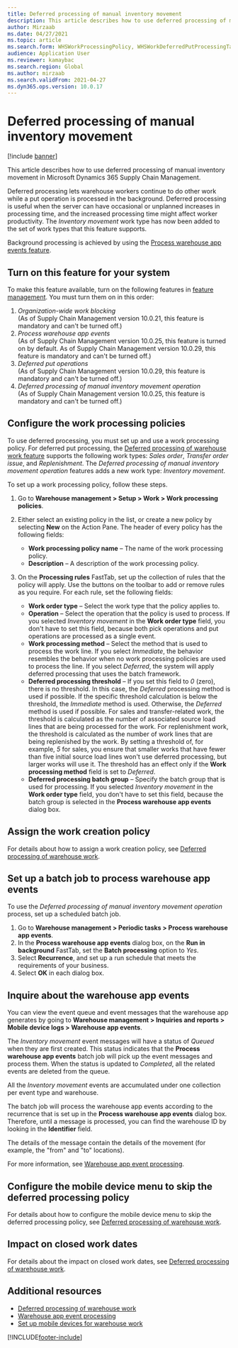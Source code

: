 ```yaml
---
title: Deferred processing of manual inventory movement
description: This article describes how to use deferred processing of manual inventory movement in Microsoft Dynamics 365 Supply Chain Management.
author: Mirzaab
ms.date: 04/27/2021
ms.topic: article
ms.search.form: WHSWorkProcessingPolicy, WHSWorkDeferredPutProcessingTask
audience: Application User
ms.reviewer: kamaybac
ms.search.region: Global
ms.author: mirzaab
ms.search.validFrom: 2021-04-27
ms.dyn365.ops.version: 10.0.17
---
```


# Deferred processing of manual inventory movement

[!include [banner](../includes/banner.md)]

This article describes how to use deferred processing of manual inventory movement in Microsoft Dynamics 365 Supply Chain Management.

Deferred processing lets warehouse workers continue to do other work while a put operation is processed in the background. Deferred processing is useful when the server can have occasional or unplanned increases in processing time, and the increased processing time might affect worker productivity. The *Inventory movement* work type has now been added to the set of work types that this feature supports.

Background processing is achieved by using the [Process warehouse app events feature](warehouse-app-events.md).

## Turn on this feature for your system

To make this feature available, turn on the following features in [feature management](../../fin-ops-core/fin-ops/get-started/feature-management/feature-management-overview.md). You must turn them on in this order:

1. *Organization-wide work blocking*<br>(As of Supply Chain Management version 10.0.21, this feature is mandatory and can't be turned off.)
1. *Process warehouse app events*<br>(As of Supply Chain Management version 10.0.25, this feature is turned on by default. As of Supply Chain Management version 10.0.29, this feature is mandatory and can't be turned off.)
1. *Deferred put operations*<br>(As of Supply Chain Management version 10.0.29, this feature is mandatory and can't be turned off.)
1. *Deferred processing of manual inventory movement operation*<br>(As of Supply Chain Management version 10.0.25, this feature is mandatory and can't be turned off.)

## Configure the work processing policies

To use deferred processing, you must set up and use a work processing policy. For deferred put processing, the [Deferred processing of warehouse work feature](deferred-put.md) supports the following work types: *Sales order*, *Transfer order issue*, and *Replenishment*. The *Deferred processing of manual inventory movement operation* features adds a new work type: *Inventory movement*.

To set up a work processing policy, follow these steps.

1. Go to **Warehouse management \> Setup \> Work \> Work processing policies**.
1. Either select an existing policy in the list, or create a new policy by selecting **New** on the Action Pane. The header of every policy has the following fields:

    - **Work processing policy name** – The name of the work processing policy.
    - **Description** – A description of the work processing policy.

1. On the **Processing rules** FastTab, set up the collection of rules that the policy will apply. Use the buttons on the toolbar to add or remove rules as you require. For each rule, set the following fields:

    - **Work order type** – Select the work type that the policy applies to.
    - **Operation** – Select the operation that the policy is used to process. If you selected *Inventory movement* in the **Work order type** field, you don't have to set this field, because both pick operations and put operations are processed as a single event.
    - **Work processing method** – Select the method that is used to process the work line. If you select *Immediate*, the behavior resembles the behavior when no work processing policies are used to process the line. If you select *Deferred*, the system will apply deferred processing that uses the batch framework.
    - **Deferred processing threshold** – If you set this field to *0* (zero), there is no threshold. In this case, the *Deferred* processing method is used if possible. If the specific threshold calculation is below the threshold, the *Immediate* method is used. Otherwise, the *Deferred* method is used if possible. For sales and transfer-related work, the threshold is calculated as the number of associated source load lines that are being processed for the work. For replenishment work, the threshold is calculated as the number of work lines that are being replenished by the work. By setting a threshold of, for example, *5* for sales, you ensure that smaller works that have fewer than five initial source load lines won't use deferred processing, but larger works will use it. The threshold has an effect only if the **Work processing method** field is set to *Deferred*.
    - **Deferred processing batch group** – Specify the batch group that is used for processing. If you selected *Inventory movement* in the **Work order type** field, you don't have to set this field, because the batch group is selected in the **Process warehouse app events** dialog box.

## Assign the work creation policy

For details about how to assign a work creation policy, see [Deferred processing of warehouse work](deferred-put.md).

## Set up a batch job to process warehouse app events

To use the *Deferred processing of manual inventory movement operation* process, set up a scheduled batch job.

1. Go to **Warehouse management \> Periodic tasks \> Process warehouse app events**.
1. In the **Process warehouse app events** dialog box, on the **Run in background** FastTab, set the **Batch processing** option to *Yes*.
1. Select **Recurrence**, and set up a run schedule that meets the requirements of your business.
1. Select **OK** in each dialog box.

## Inquire about the warehouse app events

You can view the event queue and event messages that the warehouse app generates by going to **Warehouse management \> Inquiries and reports \> Mobile device logs \> Warehouse app events**.

The *Inventory movement* event messages will have a status of *Queued* when they are first created. This status indicates that the **Process warehouse app events** batch job will pick up the event messages and process them. When the status is updated to *Completed*, all the related events are deleted from the queue.

All the *Inventory movement* events are accumulated under one collection per event type and warehouse.

The batch job will process the warehouse app events according to the recurrence that is set up in the **Process warehouse app events** dialog box. Therefore, until a message is processed, you can find the warehouse ID by looking in the **Identifier** field.

The details of the message contain the details of the movement (for example, the "from" and "to" locations).

For more information, see [Warehouse app event processing](warehouse-app-events.md).

## Configure the mobile device menu to skip the deferred processing policy

For details about how to configure the mobile device menu to skip the deferred processing policy, see [Deferred processing of warehouse work](deferred-put.md).

## Impact on closed work dates

For details about the impact on closed work dates, see [Deferred processing of warehouse work](deferred-put.md).

## Additional resources

- [Deferred processing of warehouse work](deferred-put.md)
- [Warehouse app event processing](warehouse-app-events.md)
- [Set up mobile devices for warehouse work](configure-mobile-devices-warehouse.md)

[!INCLUDE[footer-include](../../includes/footer-banner.md)]
